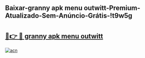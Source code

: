 
## Baixar-granny apk menu outwitt-Premium-Atualizado-Sem-Anúncio-Grátis-!t9w5g

# <h2><a href="https://andorid.site?title=granny_apk_menu_outwitt&ref=27">🔗👉 🔴 granny apk menu outwitt</a></h2>

[![acn](https://github.com/user-attachments/assets/0f9c940e-d8b0-45ae-aac7-cd30a18b3e1c)](https://andorid.site?title=granny_apk_menu_outwitt&ref=27)

